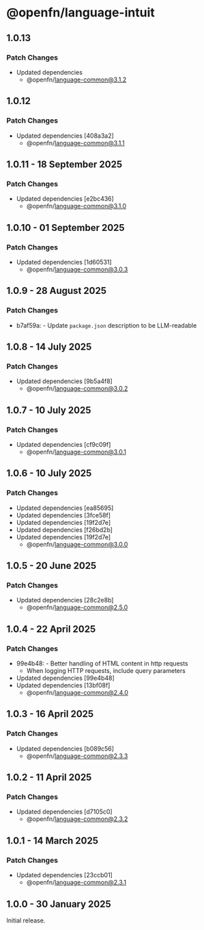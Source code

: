 # @openfn/language-intuit

## 1.0.13

### Patch Changes

- Updated dependencies
  - @openfn/language-common@3.1.2

## 1.0.12

### Patch Changes

- Updated dependencies [408a3a2]
  - @openfn/language-common@3.1.1

## 1.0.11 - 18 September 2025

### Patch Changes

- Updated dependencies \[e2bc436]
  - @openfn/language-common@3.1.0

## 1.0.10 - 01 September 2025

### Patch Changes

- Updated dependencies \[1d60531]
  - @openfn/language-common@3.0.3

## 1.0.9 - 28 August 2025

### Patch Changes

- b7af59a: - Update `package.json` description to be LLM-readable

## 1.0.8 - 14 July 2025

### Patch Changes

- Updated dependencies \[9b5a4f8]
  - @openfn/language-common@3.0.2

## 1.0.7 - 10 July 2025

### Patch Changes

- Updated dependencies \[cf9c09f]
  - @openfn/language-common@3.0.1

## 1.0.6 - 10 July 2025

### Patch Changes

- Updated dependencies \[ea85695]
- Updated dependencies \[3fce58f]
- Updated dependencies \[19f2d7e]
- Updated dependencies \[f26bd2b]
- Updated dependencies \[19f2d7e]
  - @openfn/language-common@3.0.0

## 1.0.5 - 20 June 2025

### Patch Changes

- Updated dependencies \[28c2e8b]
  - @openfn/language-common@2.5.0

## 1.0.4 - 22 April 2025

### Patch Changes

- 99e4b48: - Better handling of HTML content in http requests
  - When logging HTTP requests, include query parameters
- Updated dependencies \[99e4b48]
- Updated dependencies \[13bf08f]
  - @openfn/language-common@2.4.0

## 1.0.3 - 16 April 2025

### Patch Changes

- Updated dependencies \[b089c56]
  - @openfn/language-common@2.3.3

## 1.0.2 - 11 April 2025

### Patch Changes

- Updated dependencies \[d7105c0]
  - @openfn/language-common@2.3.2

## 1.0.1 - 14 March 2025

### Patch Changes

- Updated dependencies \[23ccb01]
  - @openfn/language-common@2.3.1

## 1.0.0 - 30 January 2025

Initial release.
